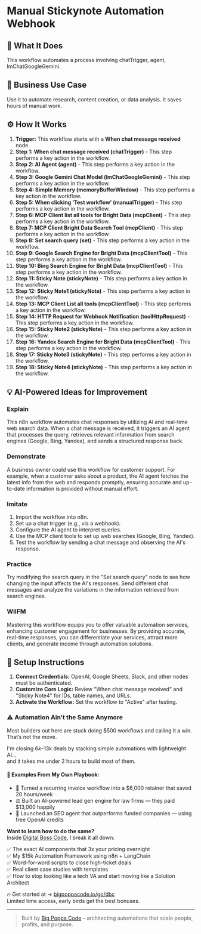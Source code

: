 # Manual Stickynote Automation Webhook

## 🚀 What It Does
This workflow automates a process involving chatTrigger, agent, lmChatGoogleGemini.

## 💼 Business Use Case
Use it to automate research, content creation, or data analysis. It saves hours of manual work.

## ⚙️ How It Works
1.  **Trigger:** This workflow starts with a **When chat message received** node.
2. **Step 1: When chat message received (chatTrigger)** - This step performs a key action in the workflow.
3. **Step 2: AI Agent (agent)** - This step performs a key action in the workflow.
4. **Step 3: Google Gemini Chat Model (lmChatGoogleGemini)** - This step performs a key action in the workflow.
5. **Step 4: Simple Memory (memoryBufferWindow)** - This step performs a key action in the workflow.
6. **Step 5: When clicking ‘Test workflow’ (manualTrigger)** - This step performs a key action in the workflow.
7. **Step 6: MCP Client list all tools for Bright Data (mcpClient)** - This step performs a key action in the workflow.
8. **Step 7: MCP Client Bright Data Search Tool (mcpClient)** - This step performs a key action in the workflow.
9. **Step 8: Set search query (set)** - This step performs a key action in the workflow.
10. **Step 9: Google Search Engine for Bright Data (mcpClientTool)** - This step performs a key action in the workflow.
11. **Step 10: Bing Search Engine for Bright Data (mcpClientTool)** - This step performs a key action in the workflow.
12. **Step 11: Sticky Note (stickyNote)** - This step performs a key action in the workflow.
13. **Step 12: Sticky Note1 (stickyNote)** - This step performs a key action in the workflow.
14. **Step 13: MCP Client List all tools (mcpClientTool)** - This step performs a key action in the workflow.
15. **Step 14: HTTP Request for Webhook Notification (toolHttpRequest)** - This step performs a key action in the workflow.
16. **Step 15: Sticky Note2 (stickyNote)** - This step performs a key action in the workflow.
17. **Step 16: Yandex Search Engine for Bright Data (mcpClientTool)** - This step performs a key action in the workflow.
18. **Step 17: Sticky Note3 (stickyNote)** - This step performs a key action in the workflow.
19. **Step 18: Sticky Note4 (stickyNote)** - This step performs a key action in the workflow.

## 💡 AI-Powered Ideas for Improvement
### Explain
This n8n workflow automates chat responses by utilizing AI and real-time web search data. When a chat message is received, it triggers an AI agent that processes the query, retrieves relevant information from search engines (Google, Bing, Yandex), and sends a structured response back.

### Demonstrate
A business owner could use this workflow for customer support. For example, when a customer asks about a product, the AI agent fetches the latest info from the web and responds promptly, ensuring accurate and up-to-date information is provided without manual effort.

### Imitate
1. Import the workflow into n8n.
2. Set up a chat trigger (e.g., via a webhook).
3. Configure the AI agent to interpret queries.
4. Use the MCP client tools to set up web searches (Google, Bing, Yandex).
5. Test the workflow by sending a chat message and observing the AI's response.

### Practice
Try modifying the search query in the "Set search query" node to see how changing the input affects the AI's responses. Send different chat messages and analyze the variations in the information retrieved from search engines.

### WIIFM
Mastering this workflow equips you to offer valuable automation services, enhancing customer engagement for businesses. By providing accurate, real-time responses, you can differentiate your services, attract more clients, and generate income through automation solutions.

## 🔧 Setup Instructions
1. **Connect Credentials:** OpenAI, Google Sheets, Slack, and other nodes must be authenticated.
2. **Customize Core Logic:** Review "When chat message received" and "Sticky Note4" for IDs, table names, and URLs.
3. **Activate the Workflow:** Set the workflow to "Active" after testing.

### ⚠️ Automation Ain’t the Same Anymore

Most builders out here are stuck doing $500 workflows and calling it a win.  
That’s not the move.  

I'm closing $6k–$13k deals by stacking simple automations with lightweight AI...  
and it takes me under 2 hours to build most of them.

#### 🧠 Examples From My Own Playbook:
- 🔁 Turned a recurring invoice workflow into a $6,000 retainer that saved 20 hours/week  
- ⚖️ Built an AI-powered lead gen engine for law firms — they paid $13,000 happily  
- 🚀 Launched an SEO agent that outperforms funded companies — using free OpenAI credits  

**Want to learn how to do the same?**  
Inside [Digital Boss Code](https://bigpoppacode.io/go/dbc), I break it all down:

✅ The exact AI components that 3x your pricing overnight  
✅ My $15k Automation Framework using n8n + LangChain  
✅ Word-for-word scripts to close high-ticket deals  
✅ Real client case studies with templates  
✅ How to stop looking like a tech VA and start moving like a Solution Architect  

🔥 Get started at → [bigpoppacode.io/go/dbc](https://bigpoppacode.io/go/dbc)  
Limited time access, early birds get the best bonuses.

---
> Built by [Big Poppa Code](https://bigpoppacode.io) – architecting automations that scale people, profits, and purpose.
